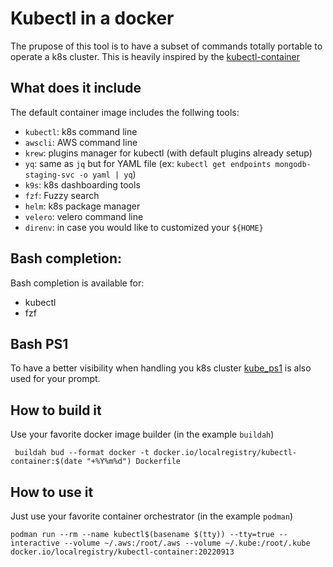 # Kubectl in a docker

The prupose of this tool is to have a subset of commands totally portable to operate a k8s cluster. This is heavily inspired by the [kubectl-container](https://github.com/Piotr1215/kubectl-container)

## What does it include
The default container image includes the follwing tools:
- `kubectl`: k8s command line
- `awscli`: AWS command line
- `krew`: plugins manager for kubectl (with default plugins already setup)
- `yq`: same as `jq` but for YAML file (ex: `kubectl get endpoints mongodb-staging-svc -o yaml | yq`)
- `k9s`: k8s dashboarding tools
- `fzf`: Fuzzy search
- `helm`: k8s package manager
- `velero`: velero command line
- `direnv`: in case you would like to customized your `${HOME}`

## Bash completion:
Bash completion is available for:
- kubectl
- fzf

## Bash PS1
To have a better visibility when handling you k8s cluster [kube_ps1](https://github.com/jonmosco/kube-ps1) is also used for your prompt.

## How to build it
Use your favorite docker image builder (in the example `buildah`)
```
 buildah bud --format docker -t docker.io/localregistry/kubectl-container:$(date "+%Y%m%d") Dockerfile
```

## How to use it
Just use your favorite container orchestrator (in the example `podman`)
```
podman run --rm --name kubectl$(basename $(tty)) --tty=true --interactive --volume ~/.aws:/root/.aws --volume ~/.kube:/root/.kube docker.io/localregistry/kubectl-container:20220913
```
